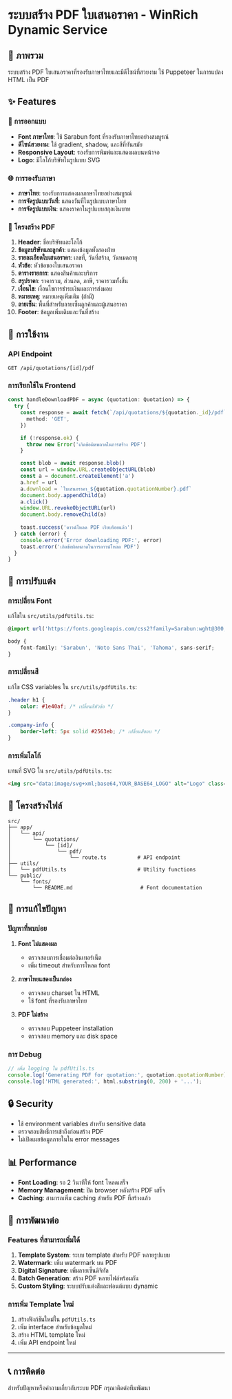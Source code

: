 # ระบบสร้าง PDF ใบเสนอราคา - WinRich Dynamic Service

## 🎯 ภาพรวม

ระบบสร้าง PDF ใบเสนอราคาที่รองรับภาษาไทยและมีดีไซน์ที่สวยงาม ใช้ Puppeteer ในการแปลง HTML เป็น PDF

## ✨ Features

### 🎨 การออกแบบ
- **Font ภาษาไทย**: ใช้ Sarabun font ที่รองรับภาษาไทยอย่างสมบูรณ์
- **ดีไซน์สวยงาม**: ใช้ gradient, shadow, และสีที่ทันสมัย
- **Responsive Layout**: รองรับการพิมพ์และแสดงผลบนหน้าจอ
- **Logo**: มีโลโก้บริษัทในรูปแบบ SVG

### 🌐 การรองรับภาษา
- **ภาษาไทย**: รองรับการแสดงผลภาษาไทยอย่างสมบูรณ์
- **การจัดรูปแบบวันที่**: แสดงวันที่ในรูปแบบภาษาไทย
- **การจัดรูปแบบเงิน**: แสดงราคาในรูปแบบสกุลเงินบาท

### 📄 โครงสร้าง PDF
1. **Header**: ชื่อบริษัทและโลโก้
2. **ข้อมูลบริษัทและลูกค้า**: แสดงข้อมูลทั้งสองฝ่าย
3. **รายละเอียดใบเสนอราคา**: เลขที่, วันที่สร้าง, วันหมดอายุ
4. **หัวข้อ**: หัวข้อของใบเสนอราคา
5. **ตารางรายการ**: แสดงสินค้าและบริการ
6. **สรุปราคา**: ราคารวม, ส่วนลด, ภาษี, ราคารวมทั้งสิ้น
7. **เงื่อนไข**: เงื่อนไขการชำระเงินและการส่งมอบ
8. **หมายเหตุ**: หมายเหตุเพิ่มเติม (ถ้ามี)
9. **ลายเซ็น**: พื้นที่สำหรับลายเซ็นลูกค้าและผู้เสนอราคา
10. **Footer**: ข้อมูลเพิ่มเติมและวันที่สร้าง

## 🚀 การใช้งาน

### API Endpoint
```
GET /api/quotations/[id]/pdf
```

### การเรียกใช้ใน Frontend
```typescript
const handleDownloadPDF = async (quotation: Quotation) => {
  try {
    const response = await fetch(`/api/quotations/${quotation._id}/pdf`, {
      method: 'GET',
    })

    if (!response.ok) {
      throw new Error('เกิดข้อผิดพลาดในการสร้าง PDF')
    }

    const blob = await response.blob()
    const url = window.URL.createObjectURL(blob)
    const a = document.createElement('a')
    a.href = url
    a.download = `ใบเสนอราคา_${quotation.quotationNumber}.pdf`
    document.body.appendChild(a)
    a.click()
    window.URL.revokeObjectURL(url)
    document.body.removeChild(a)
    
    toast.success('ดาวน์โหลด PDF เรียบร้อยแล้ว')
  } catch (error) {
    console.error('Error downloading PDF:', error)
    toast.error('เกิดข้อผิดพลาดในการดาวน์โหลด PDF')
  }
}
```

## 🔧 การปรับแต่ง

### การเปลี่ยน Font
แก้ไขใน `src/utils/pdfUtils.ts`:
```typescript
@import url('https://fonts.googleapis.com/css2?family=Sarabun:wght@300;400;500;600;700&display=swap');

body {
    font-family: 'Sarabun', 'Noto Sans Thai', 'Tahoma', sans-serif;
}
```

### การเปลี่ยนสี
แก้ไข CSS variables ใน `src/utils/pdfUtils.ts`:
```css
.header h1 {
    color: #1e40af; /* เปลี่ยนสีหัวข้อ */
}

.company-info {
    border-left: 5px solid #2563eb; /* เปลี่ยนสีขอบ */
}
```

### การเพิ่มโลโก้
แทนที่ SVG ใน `src/utils/pdfUtils.ts`:
```html
<img src="data:image/svg+xml;base64,YOUR_BASE64_LOGO" alt="Logo" class="logo">
```

## 📁 โครงสร้างไฟล์

```
src/
├── app/
│   └── api/
│       └── quotations/
│           └── [id]/
│               └── pdf/
│                   └── route.ts          # API endpoint
├── utils/
│   └── pdfUtils.ts                       # Utility functions
└── public/
    └── fonts/
        └── README.md                      # Font documentation
```

## 🐛 การแก้ไขปัญหา

### ปัญหาที่พบบ่อย

1. **Font ไม่แสดงผล**
   - ตรวจสอบการเชื่อมต่ออินเทอร์เน็ต
   - เพิ่ม timeout สำหรับการโหลด font

2. **ภาษาไทยแสดงเป็นกล่อง**
   - ตรวจสอบ charset ใน HTML
   - ใช้ font ที่รองรับภาษาไทย

3. **PDF ไม่สร้าง**
   - ตรวจสอบ Puppeteer installation
   - ตรวจสอบ memory และ disk space

### การ Debug
```typescript
// เพิ่ม logging ใน pdfUtils.ts
console.log('Generating PDF for quotation:', quotation.quotationNumber);
console.log('HTML generated:', html.substring(0, 200) + '...');
```

## 🔒 Security

- ใช้ environment variables สำหรับ sensitive data
- ตรวจสอบสิทธิ์การเข้าถึงก่อนสร้าง PDF
- ไม่เปิดเผยข้อมูลภายในใน error messages

## 📊 Performance

- **Font Loading**: รอ 2 วินาทีให้ font โหลดเสร็จ
- **Memory Management**: ปิด browser หลังสร้าง PDF เสร็จ
- **Caching**: สามารถเพิ่ม caching สำหรับ PDF ที่สร้างแล้ว

## 🚀 การพัฒนาต่อ

### Features ที่สามารถเพิ่มได้
1. **Template System**: ระบบ template สำหรับ PDF หลายรูปแบบ
2. **Watermark**: เพิ่ม watermark บน PDF
3. **Digital Signature**: เพิ่มลายเซ็นดิจิทัล
4. **Batch Generation**: สร้าง PDF หลายไฟล์พร้อมกัน
5. **Custom Styling**: ระบบปรับแต่งสีและฟอนต์แบบ dynamic

### การเพิ่ม Template ใหม่
1. สร้างฟังก์ชันใหม่ใน `pdfUtils.ts`
2. เพิ่ม interface สำหรับข้อมูลใหม่
3. สร้าง HTML template ใหม่
4. เพิ่ม API endpoint ใหม่

---

## 📞 การติดต่อ

สำหรับปัญหาหรือคำถามเกี่ยวกับระบบ PDF กรุณาติดต่อทีมพัฒนา
